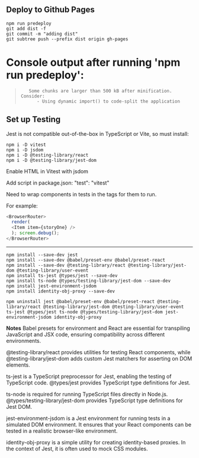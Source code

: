 ## Deploy to Github Pages

```shell
npm run predeploy
git add dist -f
git commit -m "adding dist"
git subtree push --prefix dist origin gh-pages
```

# Console output after running 'npm run predeploy':

> ```
>    Some chunks are larger than 500 kB after minification. Consider:
>       - Using dynamic import() to code-split the application
> ```

## Set up Testing

Jest is not compatible out-of-the-box in TypeScript or Vite, so must install:

```shell
npm i -D vitest
npm i -D jsdom
npm i -D @testing-library/react
npm i -D @testing-library/jest-dom

```

Enable HTML in Vitest with jsdom

Add script in package.json:
"test": "vitest"

Need to wrap components in tests in the <BrowserRouter></BrowserRouter> tags for them to run.

For example:

```js
<BrowserRouter>
  render(
  <Item item={storyOne} />
  ); screen.debug();
</BrowserRouter>
```

---

```shell
npm install --save-dev jest
npm install --save-dev @babel/preset-env @babel/preset-react
npm install --save-dev @testing-library/react @testing-library/jest-dom @testing-library/user-event
npm install ts-jest @types/jest --save-dev
npm install ts-node @types/testing-library/jest-dom --save-dev
npm install jest-environment-jsdom
npm install identity-obj-proxy --save-dev

npm uninstall jest @babel/preset-env @babel/preset-react @testing-library/react @testing-library/jest-dom @testing-library/user-event ts-jest @types/jest ts-node @types/testing-library/jest-dom jest-environment-jsdom identity-obj-proxy
```

**Notes**
Babel presets for environment and React are essential for transpiling JavaScript and JSX code, ensuring compatibility across different environments.

@testing-library/react provides utilities for testing React components, while @testing-library/jest-dom adds custom Jest matchers for asserting on DOM elements.

ts-jest is a TypeScript preprocessor for Jest, enabling the testing of TypeScript code. @types/jest provides TypeScript type definitions for Jest.

ts-node is required for running TypeScript files directly in Node.js. @types/testing-library/jest-dom provides TypeScript type definitions for Jest DOM.

jest-environment-jsdom is a Jest environment for running tests in a simulated DOM environment. It ensures that your React components can be tested in a realistic browser-like environment.

identity-obj-proxy is a simple utility for creating identity-based proxies. In the context of Jest, it is often used to mock CSS modules.
